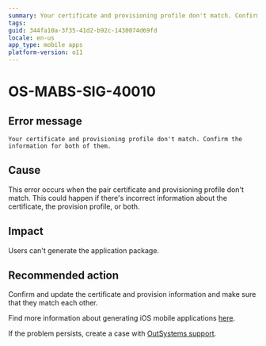 ```yaml
---
summary: Your certificate and provisioning profile don't match. Confirm the information for both of them.
tags:
guid: 344fa10a-3f35-41d2-b92c-1430074d69fd
locale: en-us
app_type: mobile apps
platform-version: o11
---
```


# OS-MABS-SIG-40010

## Error message

`Your certificate and provisioning profile don't match. Confirm the information for both of them.`

## Cause

This error occurs when the pair certificate and provisioning profile don't match. This could happen if there's incorrect information about the certificate, the provision profile, or both.

## Impact

Users can't generate the application package.

## Recommended action

Confirm and update the certificate and provision information and make sure that they match each other.

Find more information about generating iOS mobile applications [here](https://success.outsystems.com/Documentation/11/Delivering_Mobile_Apps/Generate_and_Distribute_Your_Mobile_App/Generate_and_Publish_Your_Mobile_App_to_the_Mobile_App_Stores/Publish_Your_Mobile_iOS_Application_to_the_Apple_App_Store).

If the problem persists, create a case with [OutSystems support](https://www.outsystems.com/support/portal/open-support-case?ErrorCode=OS-MABS-SIG-40010).
